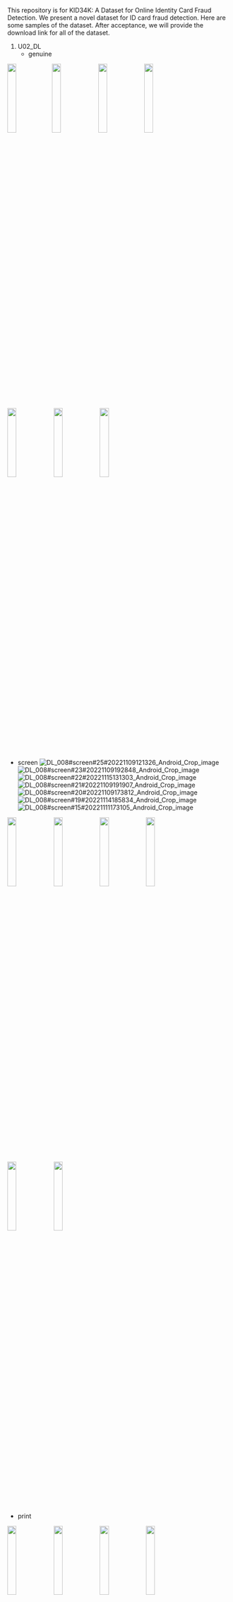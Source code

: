 This repository is for KID34K: A Dataset for Online Identity Card Fraud Detection.
We present a novel dataset for ID card fraud detection.
Here are some samples of the dataset. 
After acceptance, we will provide the download link for all of the dataset.

1. U02_DL
   - genuine

<img src="https://github.com/DASH-Lab/idcard_fraud_detection/assets/79193743/fe8df053-6827-4592-a72f-b9561bdabd56" width=20% height = 20%><img src="https://github.com/DASH-Lab/idcard_fraud_detection/assets/79193743/16872bab-ba73-4a7d-aa05-b139a9542c58" width=20% height = 20%>
<img src="https://github.com/DASH-Lab/idcard_fraud_detection/assets/79193743/bd715665-439e-4347-96fa-0827e6860ec4" width=20% height = 20%>
<img src="https://github.com/DASH-Lab/idcard_fraud_detection/assets/79193743/d47add44-70c3-46ef-b575-acbbac9159d2" width=20% height = 20%>
<img src="https://github.com/DASH-Lab/idcard_fraud_detection/assets/79193743/83b3c495-56b4-4e48-b9dd-3ef8733dbb46" width=20% height = 20%>
<img src="https://github.com/DASH-Lab/idcard_fraud_detection/assets/79193743/dbedca3b-3c28-4ddc-aede-b238ca0b1b69" width=20% height = 20%>
<img src="https://github.com/DASH-Lab/idcard_fraud_detection/assets/79193743/a105ac1d-b727-4889-adb1-f00a5cb11f57" width=20% height = 20%>

   - screen
  ![DL_008#screen#25#20221109121326_Android_Crop_image](https://github.com/DASH-Lab/idcard_fraud_detection/assets/79193743/fbec2fd1-f0f6-48be-aabb-aa17ad7d2d20)
![DL_008#screen#23#20221109192848_Android_Crop_image](https://github.com/DASH-Lab/idcard_fraud_detection/assets/79193743/7ade96ed-5bb8-41fc-8a54-2f73b4ac071c)
![DL_008#screen#22#20221115131303_Android_Crop_image](https://github.com/DASH-Lab/idcard_fraud_detection/assets/79193743/e466a539-2df4-4075-8a87-d2423070cb13)
![DL_008#screen#21#20221109191907_Android_Crop_image](https://github.com/DASH-Lab/idcard_fraud_detection/assets/79193743/3faf654d-b12b-47de-b56a-d05e72ac4c8c)
![DL_008#screen#20#20221109173812_Android_Crop_image](https://github.com/DASH-Lab/idcard_fraud_detection/assets/79193743/5f52de45-1188-4253-afde-e3c852d37aca)
![DL_008#screen#19#20221114185834_Android_Crop_image](https://github.com/DASH-Lab/idcard_fraud_detection/assets/79193743/a0dbecf0-29b2-41cb-879b-32498f0a7c43)
![DL_008#screen#15#20221111173105_Android_Crop_image](https://github.com/DASH-Lab/idcard_fraud_detection/assets/79193743/cc0c9058-c881-4168-9737-d08d9fed9d1b)

<img src="" width=20% height = 20%>
<img src="" width=20% height = 20%>
<img src="" width=20% height = 20%>
<img src="" width=20% height = 20%>
<img src="" width=20% height = 20%>
<img src="" width=20% height = 20%>

   - print
  
<img src="" width=20% height = 20%>
<img src="" width=20% height = 20%>
<img src="" width=20% height = 20%>
<img src="" width=20% height = 20%>
<img src="" width=20% height = 20%>
<img src="" width=20% height = 20%>     

2. U07_DL
   - genuine
![DL_010#genuine#22#20221111164659_Android_Crop_image](https://github.com/DASH-Lab/idcard_fraud_detection/assets/79193743/6929fd4b-8dd7-4597-9057-3a701a3a8670)
![DL_010#genuine#20#20221111172400_Android_Crop_image](https://github.com/DASH-Lab/idcard_fraud_detection/assets/79193743/0ec2d4a7-0a35-4372-96a1-31607a14ad95)
![DL_010#genuine#15#20221111155138_Android_Crop_image](https://github.com/DASH-Lab/idcard_fraud_detection/assets/79193743/6b7a696c-8d6f-4da0-a0d8-763a183918f2)
![DL_010#genuine#12#20221109140851_Android_Crop_image](https://github.com/DASH-Lab/idcard_fraud_detection/assets/79193743/7e59443a-03fc-4be2-8fa0-e42801990d92)
![DL_010#genuine#7#20221109101542_Android_Crop_image](https://github.com/DASH-Lab/idcard_fraud_detection/assets/79193743/560f0979-22df-46f8-a26d-6fa0f9163bab)
![DL_010#genuine#5#20221108141319_Android_Crop_image](https://github.com/DASH-Lab/idcard_fraud_detection/assets/79193743/62975747-ed48-40ae-84b9-7f4bc46202cb)
![DL_010#genuine#4#20221109145127_Android_Crop_image](https://github.com/DASH-Lab/idcard_fraud_detection/assets/79193743/7df02b89-c0b2-45b8-a66e-ed426f0e4d56)

   - screen
![DL_010#screen#18#20221111135221_Android_Crop_image](https://github.com/DASH-Lab/idcard_fraud_detection/assets/79193743/fcfebe18-42fc-4ef8-b8a9-433a8f3f65c0)
![DL_010#screen#17#20221111142735_Android_Crop_image](https://github.com/DASH-Lab/idcard_fraud_detection/assets/79193743/feab942d-b21f-4652-ab8b-c97af189c6a7)
![DL_010#screen#13#20221111175153_Android_Crop_image](https://github.com/DASH-Lab/idcard_fraud_detection/assets/79193743/5563c509-7797-4b3b-bd91-0566efc9caa0)
![DL_010#screen#11#20221109191922_Android_Crop_image](https://github.com/DASH-Lab/idcard_fraud_detection/assets/79193743/d53158da-196c-495a-b15f-10bb43751dfa)
![DL_010#screen#9#20221109193008_Android_Crop_image](https://github.com/DASH-Lab/idcard_fraud_detection/assets/79193743/c7cc1e20-a63b-42be-b46d-a93c7b71d23a)
![DL_010#screen#8#20221109171511_Android_Crop_image](https://github.com/DASH-Lab/idcard_fraud_detection/assets/79193743/1449e397-f989-41de-936c-cf92ab518695)
![DL_010#screen#6#20221109105543_Android_Crop_image](https://github.com/DASH-Lab/idcard_fraud_detection/assets/79193743/e36fd44e-2cd0-40c7-8f61-2e05cee3ce61)

   - print
![DL_010#print#19#20221109104203_Android_Crop_image](https://github.com/DASH-Lab/idcard_fraud_detection/assets/79193743/1cf10324-7cdf-4043-b21c-e8cea34c9505)
![DL_010#print#16#20221111174811_Android_Crop_image](https://github.com/DASH-Lab/idcard_fraud_detection/assets/79193743/0a66699e-507f-4694-996e-dd1d3606e10a)
![DL_010#print#14#20221108165011_Android_Crop_image](https://github.com/DASH-Lab/idcard_fraud_detection/assets/79193743/d0b9dcf6-d45b-4ffc-b740-661bd0f906ff)
![DL_010#print#10#20221108165023_Android_Crop_image](https://github.com/DASH-Lab/idcard_fraud_detection/assets/79193743/b5c46f5b-c884-4142-b88e-2a791f18d6f0)
![DL_010#print#3#20221109104210_Android_Crop_image](https://github.com/DASH-Lab/idcard_fraud_detection/assets/79193743/81b9e223-4e65-4895-ab78-0f9fed622140)
![DL_010#print#2#20221111144744_Android_Crop_image](https://github.com/DASH-Lab/idcard_fraud_detection/assets/79193743/efec01c0-26a6-420c-b9c7-80da47f5ed71)
![DL_010#print#1#20221111174020_Android_Crop_image](https://github.com/DASH-Lab/idcard_fraud_detection/assets/79193743/d1fd6edf-ca84-44ce-871a-f6b101d495f3)

3. U07_ID
   - genuine
![ID_125#genuine#34#20221109132556_Android_Crop_image](https://github.com/DASH-Lab/idcard_fraud_detection/assets/79193743/93f8f10b-f9bb-4fac-937f-3c4099f2562d)
![ID_125#genuine#31#20221114154355_Android_Crop_image](https://github.com/DASH-Lab/idcard_fraud_detection/assets/79193743/1baa949b-d541-484a-87c2-8f9b6b3c72a5)
![ID_125#genuine#27#20221114142934_Android_Crop_image](https://github.com/DASH-Lab/idcard_fraud_detection/assets/79193743/ea121f1e-c4e6-41f8-8f50-8f536800c9ed)
![ID_125#genuine#23#20221111101758_Android_Crop_image](https://github.com/DASH-Lab/idcard_fraud_detection/assets/79193743/af7705ef-f45a-4497-a358-fa4f025c04d1)
![ID_125#genuine#22#20221114102250_Android_Crop_image](https://github.com/DASH-Lab/idcard_fraud_detection/assets/79193743/52d440f0-425e-4d9e-b204-f205045b64dc)
![ID_125#genuine#20#20221111133120_Android_Crop_image](https://github.com/DASH-Lab/idcard_fraud_detection/assets/79193743/eed28f0c-f6a8-49cc-b70c-cdcc4e8115c4)
![ID_125#genuine#38#20221114102235_Android_Crop_image](https://github.com/DASH-Lab/idcard_fraud_detection/assets/79193743/1e91cfea-6820-45b9-9dab-6e7f0b152d4e)

   - screen
![ID_125#screen#187#20221109164440_cropImage_w582_h907](https://github.com/DASH-Lab/idcard_fraud_detection/assets/79193743/a4ff9b19-95bf-41d3-aef9-56fdcabfaeee)
![ID_125#screen#185#20221110181030_cropImage_w882_h554](https://github.com/DASH-Lab/idcard_fraud_detection/assets/79193743/88f4ca0e-dc1b-4a52-aa02-de725cfc3975)
![ID_125#screen#181#20221109183939_cropImage_w572_h905](https://github.com/DASH-Lab/idcard_fraud_detection/assets/79193743/00ca4eb6-9929-4868-8a6d-da7adcdaf688)
![ID_125#screen#173#20221109150900_cropImage_w530_h805](https://github.com/DASH-Lab/idcard_fraud_detection/assets/79193743/99bf1d72-8563-4eb3-9bd1-e949832b3f1b)
![ID_125#screen#171#20221109152106_cropImage_w590_h936](https://github.com/DASH-Lab/idcard_fraud_detection/assets/79193743/5d0e2094-f648-49e8-93da-d80e815f1eae)
![ID_125#screen#170#20221109165512_cropImage_w474_h758](https://github.com/DASH-Lab/idcard_fraud_detection/assets/79193743/a30b8515-f367-4938-b13b-4a3a8d07a923)
![ID_125#screen#169#20221111144437_Android_Crop_image](https://github.com/DASH-Lab/idcard_fraud_detection/assets/79193743/c5b51c00-bf8d-4e6e-80d7-40ef61f5ec54)

   - print
![ID_125#print#88#20221109103729_Android_Crop_image](https://github.com/DASH-Lab/idcard_fraud_detection/assets/79193743/120b7eb7-bf8d-475a-871a-c7b14e53ecf9)
![ID_125#print#86#20221109104355_Android_Crop_image](https://github.com/DASH-Lab/idcard_fraud_detection/assets/79193743/214195c0-e98a-4b36-9fe5-a8fc5a365322)
![ID_125#print#78#20221114135709_Android_Crop_image](https://github.com/DASH-Lab/idcard_fraud_detection/assets/79193743/a9b7b30d-adb6-4078-bb75-5925333c073a)
![ID_125#print#76#20221108153048_Android_Crop_image](https://github.com/DASH-Lab/idcard_fraud_detection/assets/79193743/60bb6e15-1853-4655-8a8e-c4827f38658c)
![ID_125#print#70#20221111113156_Android_Crop_image](https://github.com/DASH-Lab/idcard_fraud_detection/assets/79193743/78ef12c1-a12f-4441-ae4e-05e861f8d01d)
![ID_125#print#69#20221111153735_Android_Crop_image](https://github.com/DASH-Lab/idcard_fraud_detection/assets/79193743/6ae94f68-3ef4-455a-85eb-15f49699e33d)
![ID_125#print#68#20221108145118_Android_Crop_image](https://github.com/DASH-Lab/idcard_fraud_detection/assets/79193743/e51c0fbe-a307-4cbd-a07e-e00c30c9bb1e)

4. U12_DL
   - genuine
![DL_003#genuine#15#20221111180528_Android_Crop_image](https://github.com/DASH-Lab/idcard_fraud_detection/assets/79193743/c391b0e9-b130-465a-9039-9d95154b6d2a)
![DL_003#genuine#13#20221109141727_Android_Crop_image](https://github.com/DASH-Lab/idcard_fraud_detection/assets/79193743/ecfe2e1b-8fc9-4e77-b4f8-a5fdcbd1d90f)
![DL_003#genuine#11#20221109100603_Android_Crop_image](https://github.com/DASH-Lab/idcard_fraud_detection/assets/79193743/09e13cc2-ef8b-41bf-abbe-ebbbcbbac2d1)
![DL_003#genuine#10#20221109100558_Android_Crop_image](https://github.com/DASH-Lab/idcard_fraud_detection/assets/79193743/4cd025a7-7515-45fa-8016-e8264e15d239)
![DL_003#genuine#21#20221111155020_Android_Crop_image](https://github.com/DASH-Lab/idcard_fraud_detection/assets/79193743/fae5ca07-6361-4a40-9bf9-f19cfcab29f4)
![DL_003#genuine#19#20221111171249_Android_Crop_image](https://github.com/DASH-Lab/idcard_fraud_detection/assets/79193743/74703a62-4fa2-4650-b6dc-ae3087a81c8c)
![DL_003#genuine#17#20221111164445_Android_Crop_image](https://github.com/DASH-Lab/idcard_fraud_detection/assets/79193743/9f5adc7a-2179-4278-9ecf-9a3029c8249c)

   - screen
![DL_003#screen#89#20221109160849_Android_Crop_image](https://github.com/DASH-Lab/idcard_fraud_detection/assets/79193743/a848f92d-9f0a-4c69-be7e-974d55fde802)
![DL_003#screen#76#20221109161456_Android_Crop_image](https://github.com/DASH-Lab/idcard_fraud_detection/assets/79193743/6e0cca19-6329-481e-a55f-aa67222d0548)
![DL_003#screen#67#20221109163151_Android_Crop_image](https://github.com/DASH-Lab/idcard_fraud_detection/assets/79193743/d902f5b9-3a9f-442d-a1db-ec38da78d1e3)
![DL_003#screen#117#20221109153309_cropImage_w542_h831](https://github.com/DASH-Lab/idcard_fraud_detection/assets/79193743/a6f29477-f41e-496c-9c9d-01839be260e8)
![DL_003#screen#114#20221109164033_cropImage_w456_h767](https://github.com/DASH-Lab/idcard_fraud_detection/assets/79193743/dab8e657-63a3-4bad-b05f-ac456cdfa454)
![DL_003#screen#94#20221111161344_Android_Crop_image](https://github.com/DASH-Lab/idcard_fraud_detection/assets/79193743/f82e6430-8a44-43b9-b8e8-2be9321420de)
![DL_003#screen#90#20221109163628_Android_Crop_image](https://github.com/DASH-Lab/idcard_fraud_detection/assets/79193743/89cd1dcb-978d-4aed-9939-58a671a19408)

   - print
![DL_003#print#64#20221111144631_Android_Crop_image](https://github.com/DASH-Lab/idcard_fraud_detection/assets/79193743/315471e6-146b-4e9b-8af2-f28878947ed4)
![DL_003#print#62#20221111142732_Android_Crop_image](https://github.com/DASH-Lab/idcard_fraud_detection/assets/79193743/9f5823b3-e0ef-47f0-a691-0bb143969d7d)
![DL_003#print#60#20221111145047_Android_Crop_image](https://github.com/DASH-Lab/idcard_fraud_detection/assets/79193743/945de30c-b348-44c0-9693-1954c1f28852)
![DL_003#print#57#20221108164734_Android_Crop_image](https://github.com/DASH-Lab/idcard_fraud_detection/assets/79193743/af5fd8c0-5213-4fb2-8f99-23f0db44301c)
![DL_003#print#70#20221111173029_Android_Crop_image](https://github.com/DASH-Lab/idcard_fraud_detection/assets/79193743/d41ad388-8462-442b-b0e0-7d4de9fba76e)
![DL_003#print#69#20221109103656_Android_Crop_image](https://github.com/DASH-Lab/idcard_fraud_detection/assets/79193743/31347166-2f85-43e3-ac1f-ec07b47f7c71)
![DL_003#print#68#20221111142808_Android_Crop_image](https://github.com/DASH-Lab/idcard_fraud_detection/assets/79193743/3e50fc5d-5ba7-4372-99c3-52f1ecc0c3a0)

5. U12_ID
   - genuine
![ID_130#genuine#23#20221109145112_Android_Crop_image](https://github.com/DASH-Lab/idcard_fraud_detection/assets/79193743/584accc9-49d7-46d0-93f9-ce0f8a418d48)
![ID_130#genuine#22#20221111175850_Android_Crop_image](https://github.com/DASH-Lab/idcard_fraud_detection/assets/79193743/e6a4f94e-4b56-4c81-b303-7edd69903c30)
![ID_130#genuine#20#20221111170807_Android_Crop_image](https://github.com/DASH-Lab/idcard_fraud_detection/assets/79193743/fbefca95-1048-4d0f-aa7e-75a7e6991af3)
![ID_130#genuine#19#20221109095757_Android_Crop_image](https://github.com/DASH-Lab/idcard_fraud_detection/assets/79193743/52bc6675-94bd-4016-ab04-9a5c1a308606)
![ID_130#genuine#39#20221111172100_Android_Crop_image](https://github.com/DASH-Lab/idcard_fraud_detection/assets/79193743/ebaf5f22-49f3-421d-8699-c04178ba2a43)
![ID_130#genuine#34#20221111165810_Android_Crop_image](https://github.com/DASH-Lab/idcard_fraud_detection/assets/79193743/26c8416b-6b48-4b2b-91bc-8d83f0b64091)
![ID_130#genuine#28#20221111155308_Android_Crop_image](https://github.com/DASH-Lab/idcard_fraud_detection/assets/79193743/bc6603ca-f2ef-41e5-92a9-bec56a5c3d75)

   - screen
![ID_130#screen#98#20221111183939_Android_Crop_image](https://github.com/DASH-Lab/idcard_fraud_detection/assets/79193743/9c0a5904-2cf2-4dfa-866e-1699b6c253b1)
![ID_130#screen#94#20221111162535_Android_Crop_image](https://github.com/DASH-Lab/idcard_fraud_detection/assets/79193743/f287ae6f-5a4e-40ad-a29a-d0e42384f050)
![ID_130#screen#93#20221111162827_Android_Crop_image](https://github.com/DASH-Lab/idcard_fraud_detection/assets/79193743/a6965033-62d5-4f4c-9208-3241dfb62f86)
![ID_130#screen#91#20221109114929_Android_Crop_image](https://github.com/DASH-Lab/idcard_fraud_detection/assets/79193743/62c14458-c0f8-4e38-a17b-a6b97039b6ed)
![ID_130#screen#106#20221111181249_Android_Crop_image](https://github.com/DASH-Lab/idcard_fraud_detection/assets/79193743/f43a5d22-c75c-4ccb-bbae-a32ac8b51c12)
![ID_130#screen#104#20221111150344_Android_Crop_image](https://github.com/DASH-Lab/idcard_fraud_detection/assets/79193743/ed46bebf-b253-4bea-8a51-e4c7e994fa80)
![ID_130#screen#99#20221109154719_Android_Crop_image](https://github.com/DASH-Lab/idcard_fraud_detection/assets/79193743/538c9376-d71b-4113-8719-70c85fd49999)

   - print
![ID_130#print#125#20221111143050_Android_Crop_image](https://github.com/DASH-Lab/idcard_fraud_detection/assets/79193743/87f5ed16-0459-44ea-a284-3299dac6e80b)
![ID_130#print#124#20221111163225_Android_Crop_image](https://github.com/DASH-Lab/idcard_fraud_detection/assets/79193743/ffaad3f6-2ecf-4d81-b342-794706b1c916)
![ID_130#print#121#20221109102936_Android_Crop_image](https://github.com/DASH-Lab/idcard_fraud_detection/assets/79193743/0202ece5-502a-4fcf-a104-a672e148e0f7)
![ID_130#print#119#20221111174202_Android_Crop_image](https://github.com/DASH-Lab/idcard_fraud_detection/assets/79193743/d5eeb922-77f9-4e17-bfbc-b8bc775a8153)
![ID_130#print#129#20221111163222_Android_Crop_image](https://github.com/DASH-Lab/idcard_fraud_detection/assets/79193743/973ac313-5301-44e8-ba5d-4f531b7bf796)
![ID_130#print#128#20221111144326_Android_Crop_image](https://github.com/DASH-Lab/idcard_fraud_detection/assets/79193743/4335f665-0705-45b6-80a5-db088be6c298)
![ID_130#print#127#20221108164950_Android_Crop_image](https://github.com/DASH-Lab/idcard_fraud_detection/assets/79193743/8f24217c-bed8-4709-8839-46cb3581dd06)








